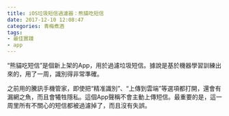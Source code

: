 ```yaml
---
title: iOS垃圾短信過濾器：熊貓吃短信
date: 2017-12-10 12:08:47
categories: 青梅煮酒
tags:
- 最佳實踐
- app
---
```

“熊貓吃短信”是個新上架的App，用於過濾垃圾短信。據說是基於機器學習訓練出來的，用了一周，識別得非常準確。

之前用的騰訊手機管家，即使把“精准識別”、“上傳到雲端”等選項都打開，還會有漏網之魚，而且會犧牲隱私。這個App聲稱不會主動上傳短信。最重要的是，這一周里所有不關心的短信都被過濾掉了，而且沒有失誤。

